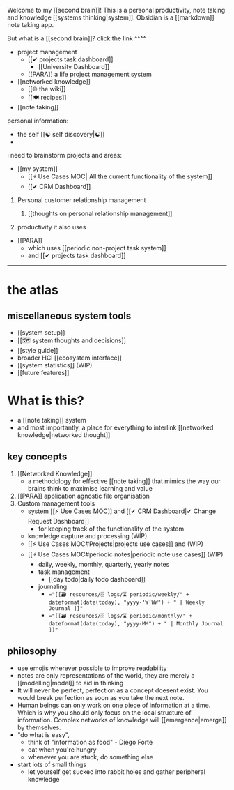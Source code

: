 Welcome to my [[second brain]]!
This is a personal productivity, note taking and knowledge [[systems thinking|system]].
Obsidian is a [[markdown]] note taking app.

But what is a [[second brain]]?
click the link  ^^^^

- project management
	- [[✔ projects task dashboard]]
		- [[University Dashboard]]
	- [[PARA]] a life project management system
- [[networked knowledge]]
	- [[🌐 the wiki]]
	- [[🍽 recipes]]
- [[note taking]]

personal information:
- the self [[☯ self discovery|☯]]
- 

i need to brainstorm projects and areas:


- [[my system]]
	- [[⚡ Use Cases MOC| All the current functionality of the system]]
	- [[✔ CRM Dashboard]]




1) Personal customer relationship management
	1) [[thoughts on personal relationship management]]

1) productivity
it also uses
- [[PARA]]
	- which uses [[periodic non-project task system]]
	- and [[✔ projects task dashboard]]

---
# the atlas


## miscellaneous system tools
- [[system setup]]
- [[🗺 system thoughts and decisions]]
- [[style guide]]
- broader HCI [[ecosystem interface]]
- [[system statistics]] (WIP)
- [[future features]]




# What is this?
- a [[note taking]] system
- and most importantly, a place for everything to interlink [[networked knowledge|networked thought]]

## key concepts
1) [[Networked Knowledge]]
	- a methodology for effective [[note taking]] that mimics the way our brains think to maximise learning and value
2) [[PARA]] application agnostic file organisation
3) Custom management tools
	- system [[⚡ Use Cases MOC]] and [[✔ CRM Dashboard|✔ Change Request Dashboard]]
		- for keeping track of the functionality of the system
	- knowledge capture and processing (WIP)
	- [[⚡ Use Cases MOC#Projects|projects use cases]] and (WIP)
	- [[⚡ Use Cases MOC#periodic notes|periodic note use cases]] (WIP)
		- daily, weekly, monthly, quarterly, yearly notes
		- task management
			- [[day todo|daily todo dashboard]]
		- journaling
			- `="[[🗃 resources/🗄 logs/⌛ periodic/weekly/" + dateformat(date(today), "yyyy-'W'WW") + " | Weekly Journal ]]"`
			- `="[[🗃 resources/🗄 logs/⌛ periodic/monthly/" + dateformat(date(today), "yyyy-MM") + " | Monthly Journal ]]"`

## philosophy
- use emojis wherever possible to improve readability
- notes are only representations of the world, they are merely a [[modelling|model]] to aid in thinking
- It will never be perfect, perfection as a concept doesent exist. You would break perfection as soon as you take the next note.
- Human beings can only work on one piece of information at a time. Which is why you should only focus on the local structure of information. Complex networks of knowledge will [[emergence|emerge]] by themselves.
- "do what is easy",
	- think of "information as food" - Diego Forte
	- eat when you're hungry
	- whenever you are stuck, do something else
- start lots of small things
	- let yourself get sucked into rabbit holes and gather peripheral knowledge

